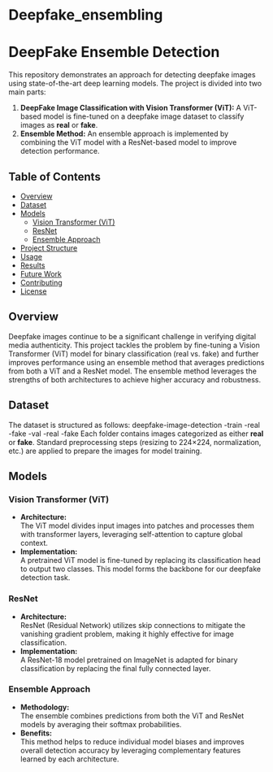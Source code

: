 # Deepfake_ensembling
# DeepFake Ensemble Detection

This repository demonstrates an approach for detecting deepfake images using state-of-the-art deep learning models. The project is divided into two main parts:  
1. **DeepFake Image Classification with Vision Transformer (ViT):** A ViT-based model is fine-tuned on a deepfake image dataset to classify images as **real** or **fake**.  
2. **Ensemble Method:** An ensemble approach is implemented by combining the ViT model with a ResNet-based model to improve detection performance.

## Table of Contents

- [Overview](#overview)
- [Dataset](#dataset)
- [Models](#models)
  - [Vision Transformer (ViT)](#vision-transformer-vit)
  - [ResNet](#resnet)
  - [Ensemble Approach](#ensemble-approach)
- [Project Structure](#project-structure)
- [Usage](#usage)
- [Results](#results)
- [Future Work](#future-work)
- [Contributing](#contributing)
- [License](#license)
  
## Overview

Deepfake images continue to be a significant challenge in verifying digital media authenticity. This project tackles the problem by fine-tuning a Vision Transformer (ViT) model for binary classification (real vs. fake) and further improves performance using an ensemble method that averages predictions from both a ViT and a ResNet model. The ensemble method leverages the strengths of both architectures to achieve higher accuracy and robustness.

## Dataset

The dataset is structured as follows:
deepfake-image-detection
    -train 
       -real
       -fake 
    -val
       -real
       -fake
Each folder contains images categorized as either **real** or **fake**. Standard preprocessing steps (resizing to 224×224, normalization, etc.) are applied to prepare the images for model training.

## Models

### Vision Transformer (ViT)

- **Architecture:**  
  The ViT model divides input images into patches and processes them with transformer layers, leveraging self-attention to capture global context.
- **Implementation:**  
  A pretrained ViT model is fine-tuned by replacing its classification head to output two classes. This model forms the backbone for our deepfake detection task.

### ResNet

- **Architecture:**  
  ResNet (Residual Network) utilizes skip connections to mitigate the vanishing gradient problem, making it highly effective for image classification.
- **Implementation:**  
  A ResNet-18 model pretrained on ImageNet is adapted for binary classification by replacing the final fully connected layer.

### Ensemble Approach

- **Methodology:**  
  The ensemble combines predictions from both the ViT and ResNet models by averaging their softmax probabilities.
- **Benefits:**  
  This method helps to reduce individual model biases and improves overall detection accuracy by leveraging complementary features learned by each architecture.
  



